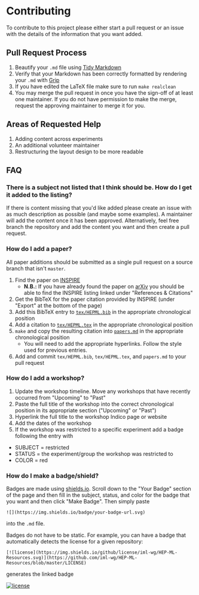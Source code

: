 # Contributing

To contribute to this project please either start a pull request or an issue with the details of the information that you want added.

## Pull Request Process

1. Beautify your `.md` file using [Tidy Markdown](https://github.com/slang800/tidy-markdown)
2. Verify that your Markdown has been correctly formatted by rendering your `.md` with [Grip](https://github.com/joeyespo/grip)
3. If you have edited the LaTeX file make sure to run `make realclean`
4. You may merge the pull request in once you have the sign-off of at least one maintainer. If you do not have permission to make the merge, request the approving maintainer to merge it for you.

## Areas of Requested Help

1. Adding content across experiments
2. An additional volunteer maintainer
3. Restructuring the layout design to be more readable

## FAQ

### There is a subject not listed that I think should be. How do I get it added to the listing?

If there is content missing that you'd like added please create an issue with as much description as possible (and maybe some examples). A maintainer will add the content once it has been approved. Alternatively, feel free branch the repository and add the content you want and then create a pull request.

### How do I add a paper?

All paper additions should be submitted as a single pull request on a source branch that isn't `master`.

1. Find the paper on [INSPIRE](https://inspirehep.net/?ln=en)
   - **N.B.:** If you have already found the paper on [arXiv](https://arxiv.org/) you should be able to find the INSPIRE listing linked under "References & Citations"
2. Get the BibTeX for the paper citation provided by INSPIRE (under "Export" at the bottom of the page)
3. Add this BibTeX entry to [`tex/HEPML.bib`](https://github.com/iml-wg/HEP-ML-Resources/blob/master/tex/HEPML.bib) in the appropriate chronological position
4. Add a citation to [`tex/HEPML.tex`](https://github.com/iml-wg/HEP-ML-Resources/blob/master/tex/HEPML.tex) in the appropriate chronological position
5. `make` and copy the resulting citation into [`papers.md`](https://github.com/iml-wg/HEP-ML-Resources/blob/master/papers.md) in the appropriate chronological position
   - You will need to add the appropriate hyperlinks. Follow the style used for previous entries.
6. Add and commit `tex/HEPML.bib`, `tex/HEPML.tex`, and `papers.md` to your pull request

### How do I add a workshop?

1. Update the workshop timeline. Move any workshops that have recently occurred from "Upcoming" to "Past"
2. Paste the full title of the workshop into the correct chronological position in its appropriate section ("Upcoming" or "Past")
3. Hyperlink the full title to the workshop Indico page or website
4. Add the dates of the workshop
5. If the workshop was restricted to a specific experiment add a badge following the entry with

  - SUBJECT = restricted
  - STATUS = the experiment/group the workshop was restricted to
  - COLOR = red

### How do I make a badge/shield?

Badges are made using [shields.io](http://shields.io/). Scroll down to the "Your Badge" section of the page and then fill in the subject, status, and color for the badge that you want and then click "Make Badge". Then simply paste

```
![](https://img.shields.io/badge/your-badge-url.svg)
```

into the `.md` file.

Badges do not have to be static. For example, you can have a badge that automatically detects the license for a given repository:

```
[![license](https://img.shields.io/github/license/iml-wg/HEP-ML-Resources.svg)](https://github.com/iml-wg/HEP-ML-Resources/blob/master/LICENSE)
```

generates the linked badge

[![license](https://img.shields.io/github/license/iml-wg/HEP-ML-Resources.svg)](https://github.com/iml-wg/HEP-ML-Resources/blob/master/LICENSE)
